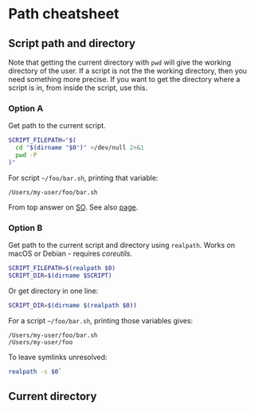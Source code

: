# Path cheatsheet

## Script path and directory

Note that getting the current directory with `pwd` will give the working directory of the user. If a script is not the the working directory, then you need something more precise. If you want to get the directory where a script is in, from inside the script, use this.  

### Option A

Get path to the current script.

```sh
SCRIPT_FILEPATH="$(
  cd "$(dirname "$0")" >/dev/null 2>&1
  pwd -P
)"
```

For script `~/foo/bar.sh`, printing that variable:

```
/Users/my-user/foo/bar.sh
```

From top answer on [SO](https://stackoverflow.com/questions/4774054/reliable-way-for-a-bash-script-to-get-the-full-path-to-itself/4774063). See also [page](http://mywiki.wooledge.org/BashFAQ/028).

### Option B

Get path to the current script and directory using `realpath`. Works on macOS or Debian - requires *coreutils*.

```sh
SCRIPT_FILEPATH=$(realpath $0)
SCRIPT_DIR=$(dirname $SCRIPT)
```

Or get directory in one line:

```sh
SCRIPT_DIR=$(dirname $(realpath $0))
```

For a script `~/foo/bar.sh`, printing those variables gives:

```
/Users/my-user/foo/bar.sh
/Users/my-user/foo
```

To leave symlinks unresolved: 

```sh
realpath -s $0`
```

## Current directory
<!--stackedit_data:
eyJoaXN0b3J5IjpbODA0ODA0MjQ2LC0xMDUxOTYwNjU5LC0xNj
k0NjYzNzM1XX0=
-->